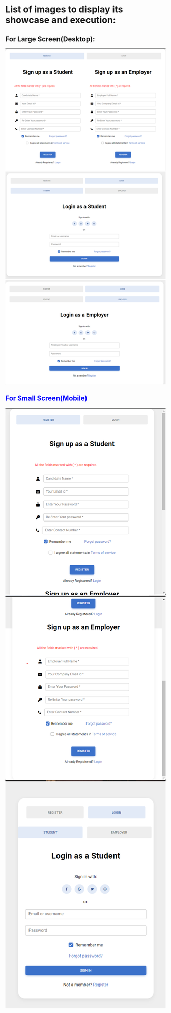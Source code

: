 <h1 color="cyan">List of images to display its showcase and execution:
</h1>

<h2 color="blue">For Large Screen(Desktop):</h2>

<img src="https://github.com/iwhe/Responsive-Registration-Form-using-Bootstrap/blob/main/screenshots/Registration%20form.png?raw=true">

<img src="https://github.com/iwhe/Responsive-Registration-Form-using-Bootstrap/blob/main/screenshots/login-Student-big-screen.png?raw=true">

<img src="https://github.com/iwhe/Responsive-Registration-Form-using-Bootstrap/blob/main/screenshots/login-employer-big-screen.png?raw=true">

<h2 style="color:blue;">For Small Screen(Mobile)</h2>

<img src="https://github.com/iwhe/Responsive-Registration-Form-using-Bootstrap/blob/main/screenshots/Regi-form-student-small-screen.png?raw=true">

<img src="https://github.com/iwhe/Responsive-Registration-Form-using-Bootstrap/blob/main/screenshots/Regi-form-employer-small-screen.png?raw=true">

<img src="https://github.com/iwhe/Responsive-Registration-Form-using-Bootstrap/blob/main/screenshots/login-small-screen.png?raw=true">
